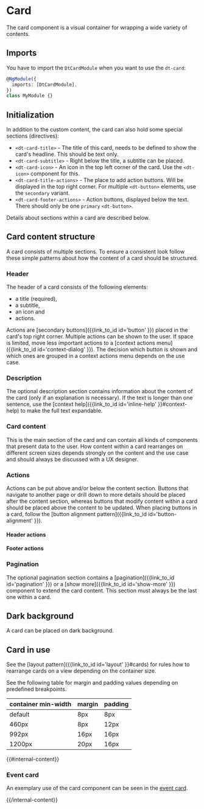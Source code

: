 # Card

<!-- styling to change background color of component demos -->
<style>
.component-demo__demo {
  background-color: #f8f8f8;
}
</style>

The card component is a visual container for wrapping a wide variety of
contents.

<docs-source-example example="CardDefaultExample"></docs-source-example>

## Imports

You have to import the `DtCardModule` when you want to use the `dt-card`:

```typescript
@NgModule({
  imports: [DtCardModule],
})
class MyModule {}
```

## Initialization

In addition to the custom content, the card can also hold some special sections
(directives):

- `<dt-card-title>` - The title of this card, needs to be defined to show the
  card's headline. This should be text only.
- `<dt-card-subtitle>` - Right below the title, a subtitle can be placed.
- `<dt-card-icon>` - An icon in the top left corner of the card. Use the
  `<dt-icon>` component for this.
- `<dt-card-title-actions>` - The place to add action buttons. Will be displayed
  in the top right corner. For multiple `<dt-button>` elements, use the
  `secondary` variant.
- `<dt-card-footer-actions>` - Action buttons, displayed below the text. There
  should only be one `primary` `<dt-button>`.

Details about sections within a card are described below.

## Card content structure

A card consists of multiple sections. To ensure a consistent look follow these
simple patterns about how the content of a card should be structured.

### Header

The header of a card consists of the following elements:

- a title (required),
- a subtitle,
- an icon and
- actions.

Actions are [secondary buttons]({{link_to_id id='button' }}) placed in the
card's top right corner. Multiple actions can be shown to the user. If space is
limited, move less important actions to a [context actions
menu]({{link_to_id id='context-dialog' }}). The decision which button is shown
and which ones are grouped in a context actions menu depends on the use case.

<docs-source-example example="CardSubtitleExample"></docs-source-example>

<docs-source-example example="CardIconExample"></docs-source-example>

### Description

The optional description section contains information about the content of the
card (only if an explanation is necessary). If the text is longer than one
sentence, use the [context help]({{link_to_id id='inline-help' }}#context-help)
to make the full text expandable.

### Card content

This is the main section of the card and can contain all kinds of components
that present data to the user. How content within a card rearranges on different
screen sizes depends strongly on the content and the use case and should always
be discussed with a UX designer.

### Actions

Actions can be put above and/or below the content section. Buttons that navigate
to another page or drill down to more details should be placed after the content
section, whereas buttons that modify content within a card should be placed
above the content to be updated. When placing buttons in a card, follow the
[button alignment pattern]({{link_to_id id='button-alignment' }}).

#### Header actions

<docs-source-example example="CardActionButtonsExample"></docs-source-example>

#### Footer actions

<docs-source-example example="CardFooterActionsExample"></docs-source-example>

### Pagination

The optional pagination section contains a
[pagination]({{link_to_id id='pagination' }}) or a [show
more]({{link_to_id id='show-more' }}) component to extend the card content. This
section must always be the last one within a card.

## Dark background

A card can be placed on dark background.

<docs-source-example example="CardDarkExample" themedark="true"></docs-source-example>

## Card in use

See the [layout pattern]({{link_to_id id='layout' }}#cards) for rules how to
rearrange cards on a view depending on the container size.

See the following table for margin and padding values depending on predefined
breakpoints.

| container min-width | margin | padding |
| :------------------ | :----- | :------ |
| default             | 8px    | 8px     |
| 460px               | 8px    | 12px    |
| 992px               | 16px   | 16px    |
| 1200px              | 20px   | 16px    |

{{#internal-content}}

### Event card

An exemplary use of the card component can be seen in the
<a href="***REMOVED***/ui/docs/events-card/" target="_blank" rel="noopener">event
card</a>.

{{/internal-content}}
